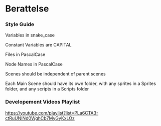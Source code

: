 # Berattelse

### Style Guide

Variables in snake_case

Constant Variables are CAPITAL

Files in PascalCase

Node Names in PascalCase

Scenes should be independent of parent scenes

Each Main Scene should have its own folder, with any sprites in a Sprites folder, and any scripts in a Scripts folder

### Developement Videos Playlist
https://youtube.com/playlist?list=PLa6CTA3-ctRuUNINd0WghCb7MyGyKxLOz
